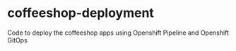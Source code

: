 # coffeeshop-deployment
Code to deploy the coffeeshop apps using Openshift Pipeline and Openshift GitOps
